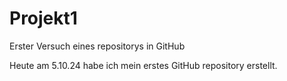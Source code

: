 # Projekt1
Erster Versuch eines repositorys in GitHub

Heute am 5.10.24 habe ich mein erstes GitHub repository erstellt.
